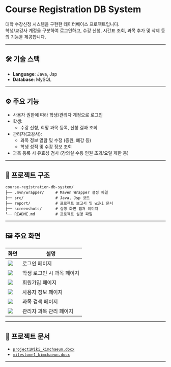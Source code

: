 # Course Registration DB System

대학 수강신청 시스템을 구현한 데이터베이스 프로젝트입니다.  
학생/교강사 계정을 구분하여 로그인하고, 수강 신청, 시간표 조회, 과목 추가 및 삭제 등의 기능을 제공합니다.

---

## 🛠 기술 스택

- **Language**: Java, Jsp
- **Database**: MySQL

---

## ⚙️ 주요 기능

- 사용자 권한에 따라 학생/관리자 계정으로 로그인
- 학생:
  - 수강 신청, 희망 과목 등록, 신청 결과 조회
- 관리자(교강사):
  - 과목 정보 열람 및 수정 (증원, 폐강 등)
  - 학생 성적 및 수강 정보 조회
- 과목 등록 시 유효성 검사 (강의실 수용 인원 초과/요일 제한 등)

---

## 📁 프로젝트 구조

```
course-registration-db-system/
├── .mvn/wrapper/     # Maven Wrapper 설정 파일
├── src/              # Java, Jsp 코드
├── report/           # 프로젝트 보고서 및 wiki 문서
├── screenshots/      # 실행 화면 캡처 이미지
└── README.md         # 프로젝트 설명 파일
```

---

## 🖼 주요 화면

| 화면 | 설명 |
|------|------|
| ![](./screenshots/login_page.png) | 로그인 페이지 |
| ![](./screenshots/student_course.png) | 학생 로그인 시 과목 페이지 |
| ![](./screenshots/registration_page.png) | 회원가입 페이지 |
| ![](./screenshots/user_page.png) | 사용자 정보 페이지 |
| ![](./screenshots/course_search.png) | 과목 검색 페이지 |
| ![](./screenshots/admin_course_edit.png) | 관리자 과목 관리 페이지 |

---

## 📄 프로젝트 문서

- [`project1Wiki_kimchaeun.docx`](./report/milestone1_wiki.docx)
- [`milestone1_kimchaeun.docx`](./report/milestone2_wiki.docx)

---